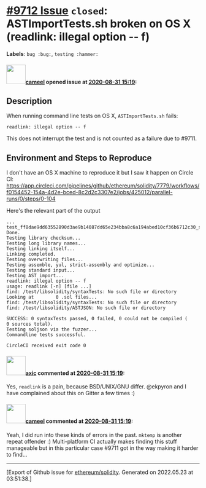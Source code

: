 # [\#9712 Issue](https://github.com/ethereum/solidity/issues/9712) `closed`: ASTImportTests.sh broken on OS X (readlink: illegal option -- f)
**Labels**: `bug :bug:`, `testing :hammer:`


#### <img src="https://avatars.githubusercontent.com/u/137030?v=4" width="50">[cameel](https://github.com/cameel) opened issue at [2020-08-31 15:19](https://github.com/ethereum/solidity/issues/9712):

## Description
When running command line tests on OS X, `ASTImportTests.sh` fails:
```
readlink: illegal option -- f
```

This does not interrupt the test and is not counted as a failure due to #9711.

## Environment and Steps to Reproduce
I don't have an OS X machine to reproduce it but I saw it happen on Circle CI: https://app.circleci.com/pipelines/github/ethereum/solidity/7779/workflows/f0154452-154a-4d2e-bced-8c2d2c3307e2/jobs/425012/parallel-runs/0/steps/0-104

Here's the relevant part of the output
```
...
test_ff8dae9dd63552890d3ae9b14087dd65e234bba8c6a194abed10cf36b6712c30_security_considerations_rst.sol
Done.
Testing library checksum...
Testing long library names...
Testing linking itself...
Linking completed.
Testing overwriting files...
Testing assemble, yul, strict-assembly and optimize...
Testing standard input...
Testing AST import...
readlink: illegal option -- f
usage: readlink [-n] [file ...]
find: /test/libsolidity/syntaxTests: No such file or directory
Looking at        0 .sol files...
find: /test/libsolidity/syntaxTests: No such file or directory
find: /test/libsolidity/ASTJSON: No such file or directory

SUCCESS: 0 syntaxTests passed, 0 failed, 0 could not be compiled (       0 sources total).
Testing soljson via the fuzzer...
Commandline tests successful.

CircleCI received exit code 0
```

#### <img src="https://avatars.githubusercontent.com/u/20340?v=4" width="50">[axic](https://github.com/axic) commented at [2020-08-31 15:19](https://github.com/ethereum/solidity/issues/9712#issuecomment-683937822):

Yes, `readlink` is a pain, because BSD/UNIX/GNU differ. @ekpyron and I have complained about this on Gitter a few times :)

#### <img src="https://avatars.githubusercontent.com/u/137030?v=4" width="50">[cameel](https://github.com/cameel) commented at [2020-08-31 15:19](https://github.com/ethereum/solidity/issues/9712#issuecomment-683943085):

Yeah, I did run into these kinds of errors in the past. `mktemp` is another repeat offender :)
Multi-platform CI actually makes finding this stuff manageable but in this particular case #9711 got in the way making it harder to find...


-------------------------------------------------------------------------------



[Export of Github issue for [ethereum/solidity](https://github.com/ethereum/solidity). Generated on 2022.05.23 at 03:51:38.]
